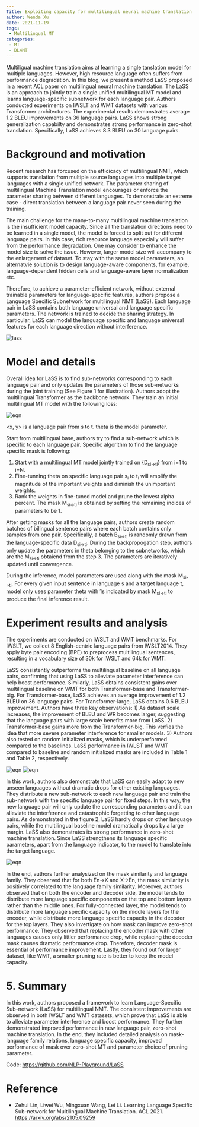 ```yaml
---
Title: Exploiting capacity for multilingual neural machine translation 
author: Wenda Xu
date: 2021-11-19
tags:
 - Multilingual MT
categories:
 - MT
 - DL4MT
---
```



Multiligual machine translation aims at learning a single tanslation model for multiple languages. However, high resource language often suffers from performance degradation. 
In this blog, we present a  method  LaSS proposed in a recent ACL paper on multilingual neural machine translation. 
The LaSS is an approach to jointly train a single unified multilingual MT model and learns language-specific subnetwork for each language pair. Authors conducted experiments on IWSLT and WMT datasets with various Transformer architectures. The experimental results demonstrates average 1.2 BLEU improvements on 36 language pairs. LaSS shows strong generalization capabilty and demonstrates strong performance in zero-shot translation. Specifically, LaSS achieves 8.3 BLEU on 30 language pairs.

<!-- more -->

# Background and motivation
Recent research has forcused on the efficicacy of multilingual NMT, which supports translation from multiple source languages into multiple target languages with a single unified network. The parameter sharing of multilingual Machine Translation model encourages or enforce the parameter sharing between different languages. To demonstrate an extreme case - direct translation between a language pair never seen during the training.

The main challenge for the many-to-many multilingual machine translation is the insufficient model capacity. Since all the translation directions need to be learned in a single model, the model is forced to split out for different language pairs. In this case, rich resource language especially will suffer from the performance degradation. One may consider to enhance the model size to solve the issue. However, larger model size will accompany to the enlargement of dataset. To stay with the same model parameters, an alternatvie solution is to design language-aware components, for example, language-dependent hidden cells and language-aware layer normalization etc. 

Therefore, to achieve a parameter-efficient network, without external trainable parameters for language-specific features, authors propose a Language Specific Subnetwork for multilingual NMT (LaSS). Each language pair in LaSS contains both language universal and language specific parameters. The network is trained to decide the sharing strategy. In particular, LaSS can model the language specific and language universal features for each language direction without interference.  

![lass](./LaSS.PNG)

# Model and details
Overall idea for LaSS is to find sub-networks corresponding to each language pair and only updates the parameters of those sub-networks during the joint training (See Figure 1 for illustration). 
Authors adopt the multilingual Transformer as the backbone network. They train an initial multilingual MT model with the following loss:

![eqn](./eqn.PNG)


<x, y> is a language pair from s to t. theta is the model parameter. 

Start from multilingual base, authors try to find a sub-network which is specific to each language pair. Specific algorithm to find the language specific mask is following:

1. Start with a multilingual MT model jointly trained on {D<sub>si->ti</sub>} from i=1 to i=N.
2. Fine-tunning theta on specific language pair s<sub>i</sub> to t<sub>i</sub> will amplify the magnitude of the important weights and diminish the unimportant weights.
3. Rank the weights in fine-tuned model and prune the lowest alpha percent. The mask M<sub>si->ti</sub> is obtained by setting the remaining indices of parameters to be 1.

After getting masks for all the language pairs, authors create random batches of bilingual sentence pairs where each batch contains only samples from one pair. Specifically, a batch B<sub>si->ti</sub> is randomly drawn from the language-specific data D<sub>si->ti</sub>. During the backpropogation step, authors only update the parameters in theta belonging to the subnetworks, which are the M<sub>si->ti</sub> obtaiend from the step 3. The parameters are iteratively updated until convergence. 

During the inference, model parameters are used along with the mask M<sub>si->ti</sub>. For every given input sentence in language s and a target language t, model only uses parameter theta with 1s indicated by mask M<sub>si->ti</sub> to produce the final inference result. 

# Experiment results and analysis
The experiments are conducted on IWSLT and WMT benchmarks. For IWSLT, we collect 8 English-centric language pairs from IWSLT2014. They apply byte pair encoding (BPE) to preprocess multilingual sentences, resulting in a vocabulary size of 30k for IWSLT and 64k for WMT. 

LaSS consistently outperforms the multilingual baseline on all language pairs, confirming that using LaSS to alleviate parameter interference can help boost performance. Similarly, LaSS obtains consistent gains over multilingual baseline on WMT for both Transformer-base and Transformer-big. For Transformer-base, LaSS achieves an average improvement of 1.2 BLEU on 36 language pairs. For Transformer-large, LaSS obtains 0.6 BLEU improvement. Authors have three key observations: 1) As dataset scale increases, the improvement of BLEU and WR becomes larger, suggesting that the language pairs with large scale benefits more from LaSS. 2)  Transformer-base gains more from the Transformer-big. This verfies the idea that more severe parameter interference for smaller models. 3) Authors also tested on random initialized masks, which is underperformed compared to the baselines. LaSS performance in IWLST and WMT compared to baseline and random initialized masks are included in Table 1 and Table 2, respectively.

![eqn](./IWLST.PNG)
![eqn](./wmt.PNG)

In this work, authors also demonstrate that LaSS can easily adapt to new unseen languages without dramatic drops for other existing languages. They distribute a new sub-network to each new language pair and train the sub-network with the specific language pair for fixed steps. In this way, the new language pair will only update the corresponding parameters and it can alleviate the interference and catastrophic forgetting to other language pairs. As demonstrated in the figure 2, LaSS hardly drops on other language pairs, while the multilingual baseline model dramatically drops by a large margin. LaSS also demonstrates its strong performance in zero-shot machine translation. Since LaSS strengthens its language specific parameters, apart from the language indicator, to the model to translate into the target language. 

![eqn](./extenson.PNG)

In the end, authors further analysized on the mask similarity and language family. They observed that for both En->X and X->En, the mask similarity is positively correlated to the language family similarity. Moreover, authors observed that on both the encoder and decoder side, the model tends to distribute more language specific components on the top and bottom layers rather than the middle ones. For fully-connected layer, the model tends to distribute more language specific capacity on the middle layers for the encoder,
while distribute more language specific capacity in the decoder for the top layers. They also invertigate on how mask can improve zero-shot performance. They observed that replacing the encoder mask with other languages causes only littler performance drop, while replacing the decoder mask causes dramatic performance drop. Therefore, decoder mask is essential of performance improvement. Lastly, they found out for larger dataset, like WMT, a smaller pruning rate is better to keep the model capacity.

# 5. Summary
In this work, authors proposed a framework to learn Language-Specific Sub-network (LaSS) for multilingual NMT. The consistent improvements are observed in both IWSLT and WMT datasets, which prove that LaSS is able to alleviate parameter interference and boost performance. They further demonstrated improved performance in new language pair, zero-shot machine translation. In the end, they included detailed analysis on mask-language family relations, language specific capacity, improved performance of mask over zero-shot MT and parameter choice of pruning parameter.   

Code: <https://github.com/NLP-Playground/LaSS>

# Reference
- Zehui Lin, Liwei Wu, Mingxuan Wang, Lei Li. Learning Language Specific Sub-network for Multilingual Machine Translation. ACL 2021. <https://arxiv.org/abs/2105.09259>



